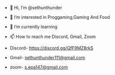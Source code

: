 - 👋 Hi, I’m @sethunthunder
- 👀 I’m interested in Proggaming,Gaming And Food
- 🌱 I’m currently learning 
- 📫 How to reach me Discord, Gmail, Zoom

- Discord- https://discord.gg/QfF9MZ8rkS
- Gmail- sethunthunder111@gmail.com
- zoom- s.epa147@gmail.com

<!---
sethunthunder0/sethunthunder0 is a ✨ special ✨ repository because its `README.md` (this file) appears on your GitHub profile.
You can click the Preview link to take a look at your changes.
--->
